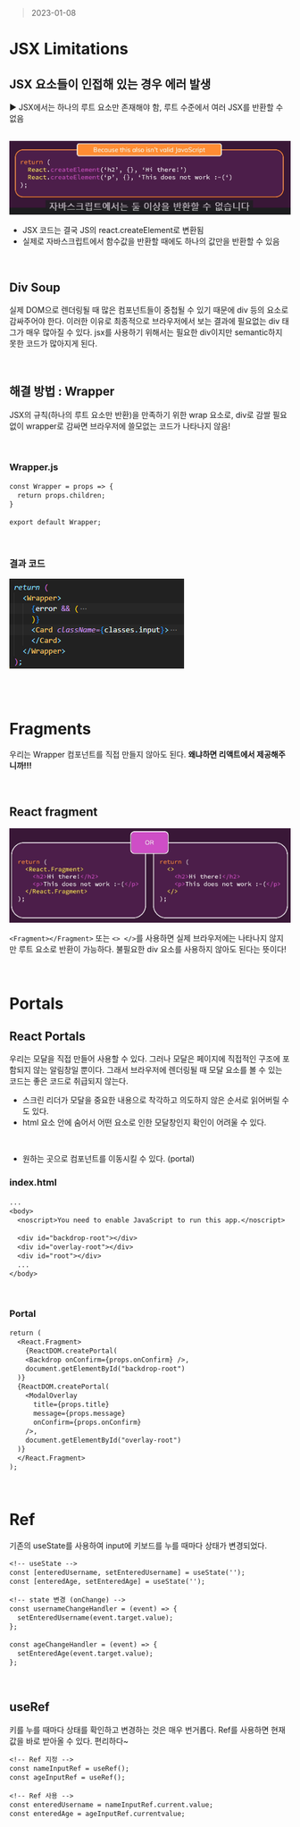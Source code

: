> 2023-01-08

# JSX Limitations
## JSX 요소들이 인접해 있는 경우 에러 발생
▶ JSX에서는 하나의 루트 요소만 존재해야 함, 루트 수준에서 여러 JSX를 반환할 수 없음 

<br>
<img src="./readme/2023-01-08-jsx.png" />

- JSX 코드는 결국 JS의 react.createElement로 변환됨
- 실제로 자바스크립트에서 함수값을 반환할 때에도 하나의 값만을 반환할 수 있음

<br>

## Div Soup
실제 DOM으로 렌더링될 때 많은 컴포넌트들이 중첩될 수 있기 때문에 div 등의 요소로 감싸주어야 한다.
이러한 이유로 최종적으로 브라우저에서 보는 결과에 필요없는 div 태그가 매우 많아질 수 있다. jsx를 사용하기 위해서는 필요한 div이지만 semantic하지 못한 코드가 많아지게 된다.

<br>

## 해결 방법 : Wrapper
JSX의 규칙(하나의 루트 요소만 반환)을 만족하기 위한 wrap 요소로, div로 감쌀 필요 없이 wrapper로 감싸면 브라우저에 쓸모없는 코드가 나타나지 않음!

<br>

### Wrapper.js
```
const Wrapper = props => {
  return props.children;
}

export default Wrapper;
```
<br>

### 결과 코드
<img src="./readme/2023-01-08-jsx1.png" />

<br><br>

# Fragments
우리는 Wrapper 컴포넌트를 직접 만들지 않아도 된다. <strong>왜냐하면 리액트에서 제공해주니까!!!</strong>

<br>

## React fragment
<img src="./readme/2023-01-08-jsx2.png" />

``<Fragment></Fragment>`` 또는 ``<> </>``를 사용하면 실제 브라우저에는 나타나지 않지만 루트 요소로 반환이 가능하다. 불필요한 div 요소를 사용하지 않아도 된다는 뜻이다!

<br>

# Portals
## React Portals
우리는 모달을 직접 만들어 사용할 수 있다. 그러나 모달은 페이지에 직접적인 구조에 포함되지 않는 알림창일 뿐이다. 그래서 브라우저에 렌더링될 때 모달 요소를 볼 수 있는 코드는 좋은 코드로 취급되지 않는다.

- 스크린 리더가 모달을 중요한 내용으로 착각하고 의도하지 않은 순서로 읽어버릴 수도 있다.
- html 요소 안에 숨어서 어떤 요소로 인한 모달창인지 확인이 어려울 수 있다.

<br>

- 원하는 곳으로 컴포넌트를 이동시킬 수 있다. (portal)

### index.html
```
...
<body>
  <noscript>You need to enable JavaScript to run this app.</noscript>
  
  <div id="backdrop-root"></div>
  <div id="overlay-root"></div>
  <div id="root"></div>
  ...
</body>
```
<br>

### Portal
```
return (
  <React.Fragment>
    {ReactDOM.createPortal(
    <Backdrop onConfirm={props.onConfirm} />, 
    document.getElementById("backdrop-root")
  )}
  {ReactDOM.createPortal(
    <ModalOverlay 
      title={props.title} 
      message={props.message} 
      onConfirm={props.onConfirm} 
    />,
    document.getElementById("overlay-root")
  )}
  </React.Fragment>
);
```
<br>

# Ref

기존의 useState를 사용하여 input에 키보드를 누를 때마다 상태가 변경되었다.
```
<!-- useState -->
const [enteredUsername, setEnteredUsername] = useState('');
const [enteredAge, setEnteredAge] = useState('');

<!-- state 변경 (onChange) -->
const usernameChangeHandler = (event) => {
  setEnteredUsername(event.target.value);
};

const ageChangeHandler = (event) => {
  setEnteredAge(event.target.value);
};
```
<br>

## useRef

키를 누를 때마다 상태를 확인하고 변경하는 것은 매우 번거롭다.
Ref를 사용하면 현재 값을 바로 받아올 수 있다. 편리하다~

```
<!-- Ref 지정 -->
const nameInputRef = useRef();
const ageInputRef = useRef();

<!-- Ref 사용 -->
const enteredUsername = nameInputRef.current.value;
const enteredAge = ageInputRef.currentvalue;
```

<br>

